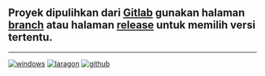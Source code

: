 ## Proyek dipulihkan dari [Gitlab](https://gitlab.com/ryuffhant/candycbt.git) gunakan halaman [branch](https://github.com/ryuffhant/candycbt/branches) atau halaman [release](https://github.com/ryuffhant/candycbt/releases) untuk memilih versi tertentu.

---
[![windows](https://img.shields.io/badge/Windows%2010%20for%20Workstation-blue?logo=windows)](https://www.microsoft.com/en-us/software-download/windows10) [![laragon](https://img.shields.io/badge/Powered-Laragon-blue?logo=webpack)](https://github.com/leokhoa/laragon/releases) [![github](https://img.shields.io/badge/Hosted-Github-gree?logo=github)](https://github.com)

